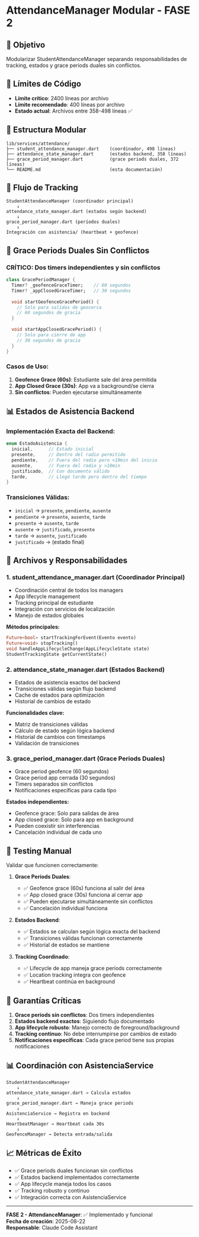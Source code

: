 # AttendanceManager Modular - FASE 2

## 🎯 Objetivo
Modularizar StudentAttendanceManager separando responsabilidades de tracking, estados y grace periods duales sin conflictos.

## 📏 Límites de Código
- **Límite crítico**: 2400 líneas por archivo
- **Límite recomendado**: 400 líneas por archivo
- **Estado actual**: Archivos entre 358-498 líneas ✅

## 📁 Estructura Modular

```
lib/services/attendance/
├── student_attendance_manager.dart    (coordinador, 498 líneas)
├── attendance_state_manager.dart      (estados backend, 358 líneas)
├── grace_period_manager.dart          (grace periods duales, 372 líneas)
└── README.md                          (esta documentación)
```

## 🔄 Flujo de Tracking

```
StudentAttendanceManager (coordinador principal)
    ↓
attendance_state_manager.dart (estados según backend)
    ↓
grace_period_manager.dart (períodos duales)
    ↓
Integración con asistencia/ (heartbeat + geofence)
```

## 🚨 Grace Periods Duales Sin Conflictos

### **CRÍTICO**: Dos timers independientes y sin conflictos
```dart
class GracePeriodManager {
  Timer? _geofenceGraceTimer;    // 60 segundos
  Timer? _appClosedGraceTimer;   // 30 segundos
  
  void startGeofenceGracePeriod() {
    // Solo para salidas de geocerca
    // 60 segundos de gracia
  }
  
  void startAppClosedGracePeriod() {
    // Solo para cierre de app
    // 30 segundos de gracia
  }
}
```

### **Casos de Uso**:
1. **Geofence Grace (60s)**: Estudiante sale del área permitida
2. **App Closed Grace (30s)**: App va a background/se cierra
3. **Sin conflictos**: Pueden ejecutarse simultáneamente

## 📊 Estados de Asistencia Backend

### **Implementación Exacta del Backend**:
```dart
enum EstadoAsistencia {
  inicial,      // Estado inicial
  presente,     // Dentro del radio permitido
  pendiente,    // Fuera del radio pero <10min del inicio
  ausente,      // Fuera del radio y >10min
  justificado,  // Con documento válido
  tarde,        // Llegó tarde pero dentro del tiempo
}
```

### **Transiciones Válidas**:
- `inicial` → `presente`, `pendiente`, `ausente`
- `pendiente` → `presente`, `ausente`, `tarde`
- `presente` → `ausente`, `tarde`
- `ausente` → `justificado`, `presente`
- `tarde` → `ausente`, `justificado`
- `justificado` → (estado final)

## 🔧 Archivos y Responsabilidades

### 1. **student_attendance_manager.dart** (Coordinador Principal)
- Coordinación central de todos los managers
- App lifecycle management
- Tracking principal de estudiante
- Integración con servicios de localización
- Manejo de estados globales

**Métodos principales:**
```dart
Future<bool> startTrackingForEvent(Evento evento)
Future<void> stopTracking()
void handleAppLifecycleChange(AppLifecycleState state)
StudentTrackingState getCurrentState()
```

### 2. **attendance_state_manager.dart** (Estados Backend)
- Estados de asistencia exactos del backend
- Transiciones válidas según flujo backend
- Cache de estados para optimización
- Historial de cambios de estado

**Funcionalidades clave:**
- Matriz de transiciones válidas
- Cálculo de estado según lógica backend
- Historial de cambios con timestamps
- Validación de transiciones

### 3. **grace_period_manager.dart** (Grace Periods Duales)
- Grace period geofence (60 segundos)
- Grace period app cerrada (30 segundos)
- Timers separados sin conflictos
- Notificaciones específicas para cada tipo

**Estados independientes:**
- Geofence grace: Solo para salidas de área
- App closed grace: Solo para app en background
- Pueden coexistir sin interferencias
- Cancelación individual de cada uno

## 🧪 Testing Manual

Validar que funcionen correctamente:

1. **Grace Periods Duales**:
   - ✅ Geofence grace (60s) funciona al salir del área
   - ✅ App closed grace (30s) funciona al cerrar app
   - ✅ Pueden ejecutarse simultáneamente sin conflictos
   - ✅ Cancelación individual funciona

2. **Estados Backend**:
   - ✅ Estados se calculan según lógica exacta del backend
   - ✅ Transiciones válidas funcionan correctamente
   - ✅ Historial de estados se mantiene

3. **Tracking Coordinado**:
   - ✅ Lifecycle de app maneja grace periods correctamente
   - ✅ Location tracking integra con geofence
   - ✅ Heartbeat continúa en background

## 🚨 Garantías Críticas

1. **Grace periods sin conflictos**: Dos timers independientes
2. **Estados backend exactos**: Siguiendo flujo documentado
3. **App lifecycle robusto**: Manejo correcto de foreground/background
4. **Tracking continuo**: No debe interrumpirse por cambios de estado
5. **Notificaciones específicas**: Cada grace period tiene sus propias notificaciones

## 📊 Coordinación con AsistenciaService

```
StudentAttendanceManager
    ↓
attendance_state_manager.dart → Calcula estados
    ↓
grace_period_manager.dart → Maneja grace periods
    ↓
AsistenciaService → Registra en backend
    ↓
HeartbeatManager → Heartbeat cada 30s
    ↓
GeofenceManager → Detecta entrada/salida
```

## 📈 Métricas de Éxito

- ✅ Grace periods duales funcionan sin conflictos
- ✅ Estados backend implementados correctamente
- ✅ App lifecycle maneja todos los casos
- ✅ Tracking robusto y continuo
- ✅ Integración correcta con AsistenciaService

---

**FASE 2 - AttendanceManager**: ✅ Implementado y funcional  
**Fecha de creación**: 2025-08-22  
**Responsable**: Claude Code Assistant